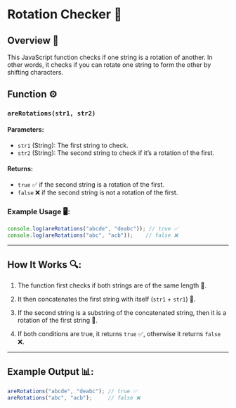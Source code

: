 # Rotation Checker 🔄

## Overview 🌟
This JavaScript function checks if one string is a rotation of another. In other words, it checks if you can rotate one string to form the other by shifting characters.

## Function ⚙️

### `areRotations(str1, str2)`

#### Parameters:
- `str1` (String): The first string to check.
- `str2` (String): The second string to check if it’s a rotation of the first.

#### Returns:
- `true` ✅ if the second string is a rotation of the first.
- `false` ❌ if the second string is not a rotation of the first.

### Example Usage 🖥️:
```javascript
console.log(areRotations("abcde", "deabc")); // true ✅
console.log(areRotations("abc", "acb"));    // false ❌
```

---
## How It Works 🔍:
1. The function first checks if both strings are of the same length 🧮.

2. It then concatenates the first string with itself (`str1` + `str1`) 🔗.

3. If the second string is a substring of the concatenated string, then it is a rotation of the first string 🔄.

4. If both conditions are true, it returns `true` ✅, otherwise it returns `false` ❌.

---
## Example Output 📊:
```javascript
areRotations("abcde", "deabc"); // true ✅
areRotations("abc", "acb");     // false ❌
```

